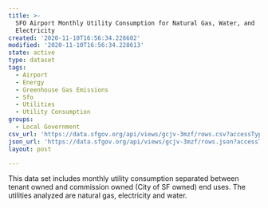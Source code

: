 ```yaml
---
title: >-
  SFO Airport Monthly Utility Consumption for Natural Gas, Water, and
  Electricity
created: '2020-11-10T16:56:34.228602'
modified: '2020-11-10T16:56:34.228613'
state: active
type: dataset
tags:
  - Airport
  - Energy
  - Greenhouse Gas Emissions
  - Sfo
  - Utilities
  - Utility Consumption
groups:
  - Local Government
csv_url: 'https://data.sfgov.org/api/views/gcjv-3mzf/rows.csv?accessType=DOWNLOAD'
json_url: 'https://data.sfgov.org/api/views/gcjv-3mzf/rows.json?accessType=DOWNLOAD'
layout: post

---
```

This data set includes monthly utility consumption separated between tenant owned and commission owned (City of SF owned) end uses. The utilities analyzed are natural gas, electricity and water.
